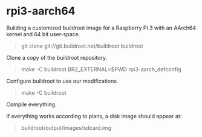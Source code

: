 # rpi3-aarch64

Building a customized buildroot image for a Raspberry Pi 3 with an
AArch64 kernel and 64 bit user-space.

> git clone git://git.buildroot.net/buildroot buildroot

Clone a copy of the buildroot repository.

> make -C buildroot BR2_EXTERNAL=$PWD rpi3-aarch_defconfig

Configure buildroot to use our modifications.

> make -C buildroot

Compile everything.

If everything works according to plans, a disk image should appear at:

> buildroot/output/images/sdcard.img
